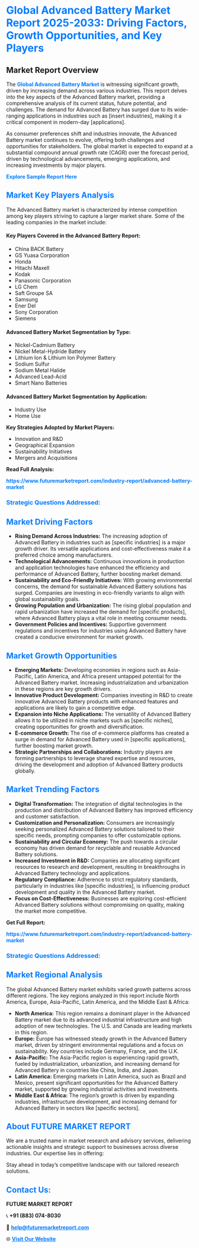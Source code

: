 <h1 style="color: #007BFF;">Global Advanced Battery Market Report 2025-2033: Driving Factors, Growth Opportunities, and Key Players</h1>

<section id="overview">
<h2>Market Report Overview</h2>
<p>The <a href="https://www.futuremarketreport.com/industry-report/advanced-battery-market" style="color: #007BFF; text-decoration: none;"><strong>Global Advanced Battery Market</strong></a> is witnessing significant growth, driven by increasing demand across various industries. This report delves into the key aspects of the Advanced Battery market, providing a comprehensive analysis of its current status, future potential, and challenges. The demand for Advanced Battery has surged due to its wide-ranging applications in industries such as [insert industries], making it a critical component in modern-day [applications].</p>
<p>As consumer preferences shift and industries innovate, the Advanced Battery market continues to evolve, offering both challenges and opportunities for stakeholders. The global market is expected to expand at a substantial compound annual growth rate (CAGR) over the forecast period, driven by technological advancements, emerging applications, and increasing investments by major players.</p>
</section>

<section id="overview">
<p><a href="https://www.futuremarketreport.com/request-sample/reportId=63092" style="color: #007BFF; text-decoration: none;"><strong>Explore Sample Report Here</strong></a></p>
</section>

<section id="key-players">
<h2 style="color: #007BFF;">Market Key Players Analysis</h2>
<p>The Advanced Battery market is characterized by intense competition among key players striving to capture a larger market share. Some of the leading companies in the market include:</p>
<h4>Key Players Covered in the Advanced Battery Report:</h4>
<ul><li>China BACK Battery</li><li>GS Yuasa Corporation</li><li>Honda</li><li>Hitachi Maxell</li><li>Kodak</li><li>Panasonic Corporation</li><li>LG Chem</li><li>Saft Groupe SA</li><li>Samsung</li><li>Ener Del</li><li>Sony Corporation</li><li>Siemens</li></ul>
<h4>Advanced Battery Market Segmentation by Type:</h4>
<ul><li>Nickel-Cadmium Battery</li><li>Nickel Metal-Hydride Battery</li><li>Lithium Ion &amp; Lithium Ion Polymer Battery</li><li>Sodium Sulfur</li><li>Sodium Metal Halide</li><li>Advanced Lead-Acid</li><li>Smart Nano Batteries</li></ul>

<h4>Advanced Battery Market Segmentation by Application:</h4>
<ul><li>Industry Use</li><li>Home Use</li></ul>
<p><strong>Key Strategies Adopted by Market Players:</strong></p>
<ul>
<li>Innovation and R&D</li>
<li>Geographical Expansion</li>
<li>Sustainability Initiatives</li>
<li>Mergers and Acquisitions</li>
</ul>
</section>

<section>
<p><strong>Read Full Analysis: </strong></p><a href="https://www.futuremarketreport.com/industry-report/advanced-battery-market" style="color: #007BFF; text-decoration: none;"><strong>https://www.futuremarketreport.com/industry-report/advanced-battery-market</strong></a>
<h3 style="color: #007BFF;">Strategic Questions Addressed:</h3>
</section>

<section id="driving-factors">
<h2 style="color: #007BFF;">Market Driving Factors</h2>
<ul>
<li><strong>Rising Demand Across Industries:</strong> The increasing adoption of Advanced Battery in industries such as [specific industries] is a major growth driver. Its versatile applications and cost-effectiveness make it a preferred choice among manufacturers.</li>
<li><strong>Technological Advancements:</strong> Continuous innovations in production and application technologies have enhanced the efficiency and performance of Advanced Battery, further boosting market demand.</li>
<li><strong>Sustainability and Eco-Friendly Initiatives:</strong> With growing environmental concerns, the demand for sustainable Advanced Battery solutions has surged. Companies are investing in eco-friendly variants to align with global sustainability goals.</li>
<li><strong>Growing Population and Urbanization:</strong> The rising global population and rapid urbanization have increased the demand for [specific products], where Advanced Battery plays a vital role in meeting consumer needs.</li>
<li><strong>Government Policies and Incentives:</strong> Supportive government regulations and incentives for industries using Advanced Battery have created a conducive environment for market growth.</li>
</ul>
</section>

<section id="growth-opportunities">
<h2 style="color: #007BFF;">Market Growth Opportunities</h2>
<ul>
<li><strong>Emerging Markets:</strong> Developing economies in regions such as Asia-Pacific, Latin America, and Africa present untapped potential for the Advanced Battery market. Increasing industrialization and urbanization in these regions are key growth drivers.</li>
<li><strong>Innovative Product Development:</strong> Companies investing in R&D to create innovative Advanced Battery products with enhanced features and applications are likely to gain a competitive edge.</li>
<li><strong>Expansion into Niche Applications:</strong> The versatility of Advanced Battery allows it to be utilized in niche markets such as [specific niches], creating opportunities for growth and diversification.</li>
<li><strong>E-commerce Growth:</strong> The rise of e-commerce platforms has created a surge in demand for Advanced Battery used in [specific applications], further boosting market growth.</li>
<li><strong>Strategic Partnerships and Collaborations:</strong> Industry players are forming partnerships to leverage shared expertise and resources, driving the development and adoption of Advanced Battery products globally.</li>
</ul>
</section>

<section id="trending-factors">
<h2 style="color: #007BFF;">Market Trending Factors</h2>
<ul>
<li><strong>Digital Transformation:</strong> The integration of digital technologies in the production and distribution of Advanced Battery has improved efficiency and customer satisfaction.</li>
<li><strong>Customization and Personalization:</strong> Consumers are increasingly seeking personalized Advanced Battery solutions tailored to their specific needs, prompting companies to offer customizable options.</li>
<li><strong>Sustainability and Circular Economy:</strong> The push towards a circular economy has driven demand for recyclable and reusable Advanced Battery solutions.</li>
<li><strong>Increased Investment in R&D:</strong> Companies are allocating significant resources to research and development, resulting in breakthroughs in Advanced Battery technology and applications.</li>
<li><strong>Regulatory Compliance:</strong> Adherence to strict regulatory standards, particularly in industries like [specific industries], is influencing product development and quality in the Advanced Battery market.</li>
<li><strong>Focus on Cost-Effectiveness:</strong> Businesses are exploring cost-efficient Advanced Battery solutions without compromising on quality, making the market more competitive.</li>
</ul>
</section>

<section>
<p><strong>Get Full Report: </strong></p><a href="https://www.futuremarketreport.com/industry-report/advanced-battery-market" style="color: #007BFF; text-decoration: none;"><strong>https://www.futuremarketreport.com/industry-report/advanced-battery-market</strong></a>
<h3 style="color: #007BFF;">Strategic Questions Addressed:</h3>
</section>


<section id="regional-analysis">
<h2 style="color: #007BFF;">Market Regional Analysis</h2>
<p>The global Advanced Battery market exhibits varied growth patterns across different regions. The key regions analyzed in this report include North America, Europe, Asia-Pacific, Latin America, and the Middle East & Africa:</p>
<ul>
<li><strong>North America:</strong> This region remains a dominant player in the Advanced Battery market due to its advanced industrial infrastructure and high adoption of new technologies. The U.S. and Canada are leading markets in this region.</li>
<li><strong>Europe:</strong> Europe has witnessed steady growth in the Advanced Battery market, driven by stringent environmental regulations and a focus on sustainability. Key countries include Germany, France, and the U.K.</li>
<li><strong>Asia-Pacific:</strong> The Asia-Pacific region is experiencing rapid growth, fueled by industrialization, urbanization, and increasing demand for Advanced Battery in countries like China, India, and Japan.</li>
<li><strong>Latin America:</strong> Emerging markets in Latin America, such as Brazil and Mexico, present significant opportunities for the Advanced Battery market, supported by growing industrial activities and investments.</li>
<li><strong>Middle East & Africa:</strong> The region’s growth is driven by expanding industries, infrastructure development, and increasing demand for Advanced Battery in sectors like [specific sectors].</li>
</ul>
</section>

<footer>
<h2 style="color: #007BFF;">About FUTURE MARKET REPORT</h2>
<p>We are a trusted name in market research and advisory services, delivering actionable insights and strategic support to businesses across diverse industries. Our expertise lies in offering:</p>

<p>Stay ahead in today’s competitive landscape with our tailored research solutions.</p>

<h2 style="color: #007BFF;">Contact Us:</h2>
<p><strong>FUTURE MARKET REPORT</strong></p>
<p>📞 <strong>+91 (883) 074-8030</strong></p>
<p>📧 <strong><a href="mailto:help@futuremarketreport.com" style="color: #007BFF;">help@futuremarketreport.com</a></strong></p>
<p>🌐 <strong><a href="https://www.futuremarketreport.com/" style="color: #007BFF;">Visit Our Website</a></strong></p>
</footer>
